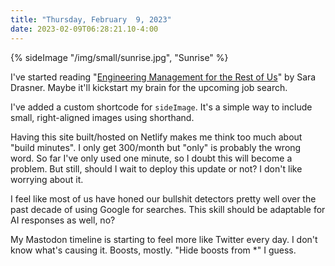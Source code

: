 ```yaml
---
title: "Thursday, February  9, 2023"
date: 2023-02-09T06:28:21.10-4:00
---
```


{% sideImage "/img/small/sunrise.jpg", "Sunrise" %}

I've started reading "[Engineering Management for the Rest of Us](https://www.amazon.com/dp/B0BHX6NLGZ)" by Sara Drasner. Maybe it'll kickstart my brain for the upcoming job search.

I've added a custom shortcode for `sideImage`. It's a simple way to include small, right-aligned images using shorthand.

Having this site built/hosted on Netlify makes me think too much about "build minutes". I only get 300/month but "only" is probably the wrong word. So far I've only used one minute, so I doubt this will become a problem. But still, should I wait to deploy this update or not? I don't like worrying about it.

I feel like most of us have honed our bullshit detectors pretty well over the past decade of using Google for searches. This skill should be adaptable for AI responses as well, no?

My Mastodon timeline is starting to feel more like Twitter every day. I don't know what's causing it. Boosts, mostly. "Hide boosts from *" I guess.
